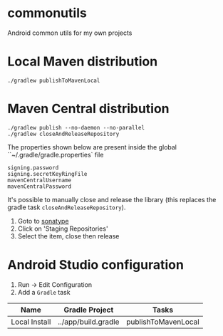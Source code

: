 commonutils
===========

Android common utils for my own projects

Local Maven distribution
========================

    ./gradlew publishToMavenLocal

Maven Central distribution
========================

    ./gradlew publish --no-daemon --no-parallel
    ./gradlew closeAndReleaseRepository

The properties shown below are present inside the global ``~/.gradle/gradle.properties` file

    signing.password
    signing.secretKeyRingFile
    mavenCentralUsername
    mavenCentralPassword

It's possible to manually close and release the library (this replaces the gradle task `closeAndReleaseRepository`).

1. Goto to [sonatype](https://s01.oss.sonatype.org/)
2. Click on 'Staging Repositories'
3. Select the item, close then release

Android Studio configuration
============================

1. Run -> Edit Configuration
2. Add a `Gradle` task

|      Name      | Gradle Project      | Tasks               |
|:--------------:|---------------------|---------------------|
| Local Install  | ../app/build.gradle | publishToMavenLocal |